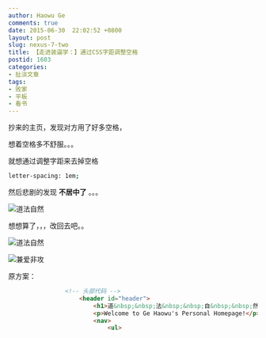 ```yaml
---
author: Haowu Ge
comments: true
date: 2015-06-30  22:02:52 +0800
layout: post
slug: nexus-7-two
title: 【走进装逼学：】通过CSS字距调整空格
postid: 1603
categories:
- 扯淡文章
tags:
- 败家
- 平板
- 看书
---
```


抄来的主页，发现对方用了好多空格，

想着空格多不舒服。。。

就想通过调整字距来去掉空格


```sh
letter-spacing: 1em;
```


然后悲剧的发现 **不居中了** 。。。

![道法自然](//dn-nimages.qbox.me/2015/06/imitation_of_nature1.png)

<!-- more -->

想想算了，，，改回去吧。。


![道法自然](//dn-nimages.qbox.me/2015/06/imitation_of_nature2.png)



![兼爱非攻](//dn-nimages.qbox.me/2015/07/jafg.jpg)

原方案：
```html
				<!-- 头部代码 -->
					<header id="header">
						<h1>道&nbsp;&nbsp;法&nbsp;&nbsp;自&nbsp;&nbsp;然</h1>
						<p>Welcome to Ge Haowu's Personal Homepage!</p>
						<nav>
							<ul>
```
